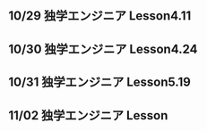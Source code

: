 ## 10/29 独学エンジニア Lesson4.11

## 10/30 独学エンジニア Lesson4.24

## 10/31 独学エンジニア Lesson5.19

## 11/02 独学エンジニア Lesson
